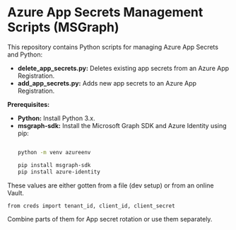 # Azure App Secrets Management Scripts (MSGraph)

This repository contains Python scripts for managing Azure App Secrets and Python:

* **delete_app_secrets.py:** Deletes existing app secrets from an Azure App Registration.
* **add_app_secrets.py:** Adds new app secrets to an Azure App Registration.

**Prerequisites:**

* **Python:** Install Python 3.x.
* **msgraph-sdk:** Install the Microsoft Graph SDK and Azure Identity using pip:
   ```bash

   python -m venv azureenv

   pip install msgraph-sdk
   pip install azure-identity

These values are either gotten from a file (dev setup) or from an online Vault.

```
from creds import tenant_id, client_id, client_secret
```

Combine parts of them for App secret rotation or use them separately.
